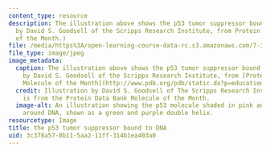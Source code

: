 ```yaml
---
content_type: resource
description: The illustration above shows the p53 tumor suppressor bound to DNA. (Illustration
  by David S. Goodsell of the Scripps Research Institute, from Protein Data Bank Molecule
  of the Month.)
file: /media/https%3A/open-learning-course-data-rc.s3.amazonaws.com/7-344-tumor-suppressor-gene-p53-how-the-guardian-of-our-genome-prevents-cancer-fall-2010/3c378a570b115aa211ff314b1ea403a0_7-344f10.jpg
file_type: image/jpeg
image_metadata:
  caption: The illustration above shows the p53 tumor suppressor bound to DNA. (Illustration
    by David S. Goodsell of the Scripps Research Institute, from [Protein Data Bank
    Molecule of the Month](http://www.pdb.org/pdb/static.do?p=education_discussion/molecule_of_the_month/pdb31_1.html).)
  credit: Illustration by David S. Goodsell of The Scripps Research Institute. Image
    is from the Protein Data Bank Molecule of the Month.
  image-alt: An illustration showing the p53 molecule shaded in pink and yellow, wrapped
    around DNA, shown as a green and purple double helix.
resourcetype: Image
title: the p53 tumor suppressor bound to DNA
uid: 3c378a57-0b11-5aa2-11ff-314b1ea403a0
---
```

